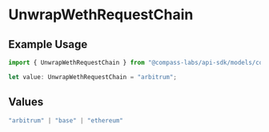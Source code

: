# UnwrapWethRequestChain

## Example Usage

```typescript
import { UnwrapWethRequestChain } from "@compass-labs/api-sdk/models/components";

let value: UnwrapWethRequestChain = "arbitrum";
```

## Values

```typescript
"arbitrum" | "base" | "ethereum"
```